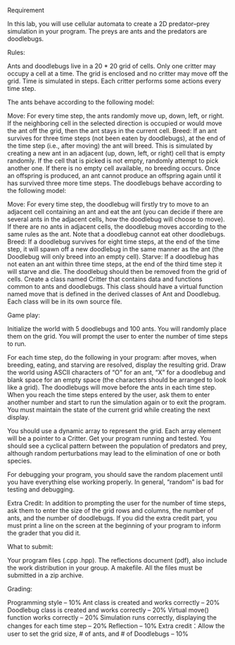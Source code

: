 Requirement

In this lab, you will use cellular automata to create a 2D predator–prey simulation in your program.  The preys are ants and the predators are doodlebugs.

 

Rules:

Ants and doodlebugs live in a 20 * 20 grid of cells.  Only one critter may occupy a cell at a time. The grid is enclosed and no critter may move off the grid.  Time is simulated in steps. Each critter performs some actions every time step.

The ants behave according to the following model:

Move: For every time step, the ants randomly move up, down, left, or right. If the neighboring cell in the selected direction is occupied or would move the ant off the grid, then the ant stays in the current cell.
Breed: If an ant survives for three time steps (not been eaten by doodlebugs), at the end of the time step (i.e., after moving) the ant will breed. This is simulated by creating a new ant in an adjacent (up, down, left, or right) cell that is empty randomly. If the cell that is picked is not empty, randomly attempt to pick another one.  If there is no empty cell available, no breeding occurs.  Once an offspring is produced, an ant cannot produce an offspring again until it has survived three more time steps.
The doodlebugs behave according to the following model:

Move: For every time step, the doodlebug will firstly try to move to an adjacent cell containing an ant and eat the ant (you can decide if there are several ants in the adjacent cells, how the doodlebug will choose to move). If there are no ants in adjacent cells, the doodlebug moves according to the same rules as the ant.  Note that a doodlebug cannot eat other doodlebugs.
Breed: If a doodlebug survives for eight time steps, at the end of the time step, it will spawn off a new doodlebug in the same manner as the ant (the Doodlebug will only breed into an empty cell).
Starve: If a doodlebug has not eaten an ant within three time steps, at the end of the third time step it will starve and die. The doodlebug should then be removed from the grid of cells.
Create a class named Critter that contains data and functions common to ants and doodlebugs. This class should have a virtual function named move that is defined in the derived classes of Ant and Doodlebug.  Each class will be in its own source file.

 

Game play:

Initialize the world with 5 doodlebugs and 100 ants.  You will randomly place them on the grid. You will prompt the user to enter the number of time steps to run. 

For each time step, do the following in your program: after moves, when breeding, eating, and starving are resolved, display the resulting grid. Draw the world using ASCII characters of “O” for an ant, “X” for a doodlebug and blank space for an empty space (the characters should be arranged to look like a grid). The doodlebugs will move before the ants in each time step. When you reach the time steps entered by the user, ask them to enter another number and start to run the simulation again or to exit the program. You must maintain the state of the current grid while creating the next display.

You should use a dynamic array to represent the grid.  Each array element will be a pointer to a Critter.  Get your program running and tested.  You should see a cyclical pattern between the population of predators and prey, although random perturbations may lead to the elimination of one or both species.  

For debugging your program, you should save the random placement until you have everything else working properly.  In general, “random” is bad for testing and debugging. 

 

Extra Credit: In addition to prompting the user for the number of time steps, ask them to enter the size of the grid rows and columns, the number of ants, and the number of doodlebugs.  If you did the extra credit part, you must print a line on the screen at the beginning of your program to inform the grader that you did it.

 

What to submit:

Your program files (.cpp .hpp).
The reflections document (pdf), also include the work distribution in your group.
A makefile.
All the files must be submitted in a zip archive.
 

Grading:

Programming style – 10%
Ant class is created and works correctly – 20%
Doodlebug class is created and works correctly – 20%
Virtual move() function works correctly – 20%
Simulation runs correctly, displaying the changes for each time step – 20%
Reflection – 10%
Extra credit：Allow the user to set the grid size, # of ants, and # of Doodlebugs – 10%
